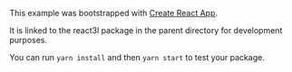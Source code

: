This example was bootstrapped with [Create React App](https://github.com/facebook/create-react-app).

It is linked to the react3l package in the parent directory for development purposes.

You can run `yarn install` and then `yarn start` to test your package.
